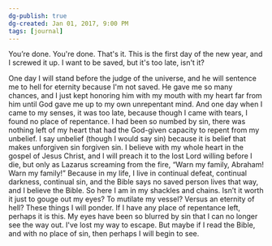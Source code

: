 ```yaml
---
dg-publish: true
dg-created: Jan 01, 2017, 9:00 PM
tags: [journal]
---
```


You’re done. You're done. That's it. This is the first day of the new year, and I screwed it up. I want to be saved, but it's too late, isn't it?

One day I will stand before the judge of the universe, and he will sentence me to hell for eternity because I'm not saved. He gave me so many chances, and I just kept honoring him with my mouth with my heart far from him until God gave me up to my own unrepentant mind. And one day when I came to my senses, it was too late, because though I came with tears, I found no place of repentance. I had been so numbed by sin, there was nothing left of my heart that had the God-given capacity to repent from my unbelief. I say unbelief (though I would say sin) because it is belief that makes unforgiven sin forgiven sin. I believe with my whole heart in the gospel of Jesus Christ, and I will preach it to the lost Lord willing before I die, but only as Lazarus screaming from the fire, “Warn my family, Abraham! Warn my family!” Because in my life, I live in continual defeat, continual darkness, continual sin, and the Bible says no saved person lives that way, and I believe the Bible. So here I am in my shackles and chains. Isn’t it worth it just to gouge out my eyes? To mutilate my vessel? Versus an eternity of hell? These things I will ponder. If I have any place of repentance left, perhaps it is this. My eyes have been so blurred by sin that I can no longer see the way out. I've lost my way to escape. But maybe if I read the Bible, and with no place of sin, then perhaps I will begin to see.